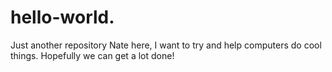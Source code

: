 # hello-world.
Just another repository
Nate here, I want to try and help computers do cool things.
Hopefully we can get a lot done!
